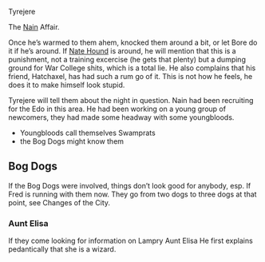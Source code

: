 Tyrejere 

The [Nain](/p/nain.md) Affair.

Once he’s warmed to them ahem, knocked them around a bit, or let Bore do it if he’s around. If [Nate Hound](/p/nate.md) is around, he will mention that this is a punishment, not a training excercise (he gets that plenty) but a dumping ground for War College shits, which is a total lie. He also complains that his friend, Hatchaxel, has had such a rum go of it. This is not how he feels, he does it to make himself look stupid.

Tyrejere will tell them about the night in question. Nain had been recruiting for the Edo in this area. He had been working on a young group of newcomers, they had made some headway with some youngbloods.
 * Youngbloods call themselves Swamprats
 * the Bog Dogs might know them

## Bog Dogs

If the Bog Dogs were involved, things don’t look good for anybody, esp. If Fred is running with them now. They go from two dogs to three dogs at that point, see Changes of the City.

### Aunt Elisa

If they come looking for information on Lampry Aunt Elisa He first explains pedantically that she is a wizard.